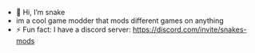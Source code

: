 - 👋 Hi, I’m snake
- im a cool game modder that mods different games on anything
- ⚡ Fun fact: I have a discord server: https://discord.com/invite/snakes-mods
